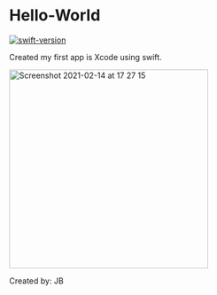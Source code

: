 # Hello-World 

[![swift-version](https://img.shields.io/badge/swift-5-orange.svg)](https://github.com/apple/swift)


Created my first app is Xcode using swift. 

<img width="359" alt="Screenshot 2021-02-14 at 17 27 15" src="https://user-images.githubusercontent.com/74561172/107883977-26f62400-6eea-11eb-97ae-84742487467a.png">


Created by: JB 
